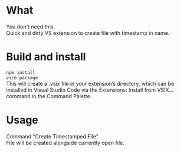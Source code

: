 # What
You don't need this.  
Quick and dirty VS extension to create file with timestamp in name.

# Build and install
`npm install`  
`vsce package`  
This will create a .vsix file in your extension’s directory, which can be installed in Visual Studio Code via the Extensions: Install from VSIX... command in the Command Palette.

# Usage
Command "Create Timestamped File"  
File will be created alongside currently open file.